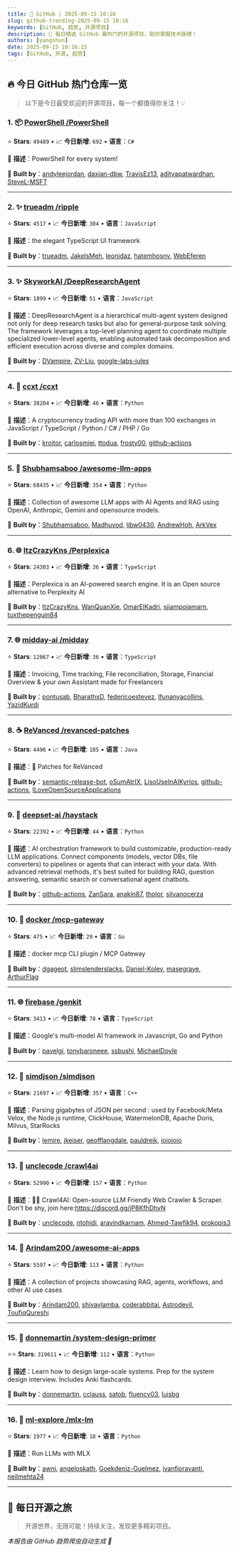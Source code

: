 ```yaml
---
title: 🚀 GitHub | 2025-09-15 10:16
slug: github-trending-2025-09-15 10:16
keywords: [GitHub, 趋势, 开源项目]
description: 🌟 每日精选 GitHub 最热门的开源项目，助你掌握技术脉搏！
authors: [yangshun]
date: 2025-09-15 10:16:23
tags: [GitHub, 开源, 趋势]
---
```


## 🔥 今日 GitHub 热门仓库一览

> 以下是今日最受欢迎的开源项目，每一个都值得你关注！💡

### 1. 📦 [PowerShell /PowerShell](https://github.com/PowerShell/PowerShell)

⭐ **Stars**: `49489`   •   📈 **今日新增**: `692`   •   **语言**：`C#`

📝 **描述**：PowerShell for every system!

🤝 **Built by**：[andyleejordan](https://github.com/andyleejordan), [daxian-dbw](https://github.com/daxian-dbw), [TravisEz13](https://github.com/TravisEz13), [adityapatwardhan](https://github.com/adityapatwardhan), [SteveL-MSFT](https://github.com/SteveL-MSFT)

---

### 2. ✨ [trueadm /ripple](https://github.com/trueadm/ripple)

⭐ **Stars**: `4517`   •   📈 **今日新增**: `304`   •   **语言**：`JavaScript`

📝 **描述**：the elegant TypeScript UI framework

🤝 **Built by**：[trueadm](https://github.com/trueadm), [JakeIsMeh](https://github.com/JakeIsMeh), [leonidaz](https://github.com/leonidaz), [hatemhosny](https://github.com/hatemhosny), [WebEferen](https://github.com/WebEferen)

---

### 3. ✨ [SkyworkAI /DeepResearchAgent](https://github.com/SkyworkAI/DeepResearchAgent)

⭐ **Stars**: `1899`   •   📈 **今日新增**: `51`   •   **语言**：`JavaScript`

📝 **描述**：DeepResearchAgent is a hierarchical multi-agent system designed not only for deep research tasks but also for general-purpose task solving. The framework leverages a top-level planning agent to coordinate multiple specialized lower-level agents, enabling automated task decomposition and efficient execution across diverse and complex domains.

🤝 **Built by**：[DVampire](https://github.com/DVampire), [ZV-Liu](https://github.com/ZV-Liu), [google-labs-jules](https://github.com/google-labs-jules)

---

### 4. 🐍 [ccxt /ccxt](https://github.com/ccxt/ccxt)

⭐ **Stars**: `38204`   •   📈 **今日新增**: `46`   •   **语言**：`Python`

📝 **描述**：A cryptocurrency trading API with more than 100 exchanges in JavaScript / TypeScript / Python / C# / PHP / Go

🤝 **Built by**：[kroitor](https://github.com/kroitor), [carlosmiei](https://github.com/carlosmiei), [ttodua](https://github.com/ttodua), [frosty00](https://github.com/frosty00), [github-actions](https://github.com/github-actions)

---

### 5. 🐍 [Shubhamsaboo /awesome-llm-apps](https://github.com/Shubhamsaboo/awesome-llm-apps)

⭐ **Stars**: `68435`   •   📈 **今日新增**: `354`   •   **语言**：`Python`

📝 **描述**：Collection of awesome LLM apps with AI Agents and RAG using OpenAI, Anthropic, Gemini and opensource models.

🤝 **Built by**：[Shubhamsaboo](https://github.com/Shubhamsaboo), [Madhuvod](https://github.com/Madhuvod), [libw0430](https://github.com/libw0430), [AndrewHoh](https://github.com/AndrewHoh), [ArkVex](https://github.com/ArkVex)

---

### 6. 🌐 [ItzCrazyKns /Perplexica](https://github.com/ItzCrazyKns/Perplexica)

⭐ **Stars**: `24303`   •   📈 **今日新增**: `36`   •   **语言**：`TypeScript`

📝 **描述**：Perplexica is an AI-powered search engine. It is an Open source alternative to Perplexity AI

🤝 **Built by**：[ItzCrazyKns](https://github.com/ItzCrazyKns), [WanQuanXie](https://github.com/WanQuanXie), [OmarElKadri](https://github.com/OmarElKadri), [sjiampojamarn](https://github.com/sjiampojamarn), [tuxthepenguin84](https://github.com/tuxthepenguin84)

---

### 7. 🌐 [midday-ai /midday](https://github.com/midday-ai/midday)

⭐ **Stars**: `12067`   •   📈 **今日新增**: `36`   •   **语言**：`TypeScript`

📝 **描述**：Invoicing, Time tracking, File reconciliation, Storage, Financial Overview & your own Assistant made for Freelancers

🤝 **Built by**：[pontusab](https://github.com/pontusab), [BharathxD](https://github.com/BharathxD), [federicoestevez](https://github.com/federicoestevez), [Ifunanyacollins](https://github.com/Ifunanyacollins), [YazidKurdi](https://github.com/YazidKurdi)

---

### 8. ☕ [ReVanced /revanced-patches](https://github.com/ReVanced/revanced-patches)

⭐ **Stars**: `4496`   •   📈 **今日新增**: `185`   •   **语言**：`Java`

📝 **描述**：🧩 Patches for ReVanced

🤝 **Built by**：[semantic-release-bot](https://github.com/semantic-release-bot), [oSumAtrIX](https://github.com/oSumAtrIX), [LisoUseInAIKyrios](https://github.com/LisoUseInAIKyrios), [github-actions](https://github.com/github-actions), [ILoveOpenSourceApplications](https://github.com/ILoveOpenSourceApplications)

---

### 9. 🐍 [deepset-ai /haystack](https://github.com/deepset-ai/haystack)

⭐ **Stars**: `22392`   •   📈 **今日新增**: `44`   •   **语言**：`Python`

📝 **描述**：AI orchestration framework to build customizable, production-ready LLM applications. Connect components (models, vector DBs, file converters) to pipelines or agents that can interact with your data. With advanced retrieval methods, it's best suited for building RAG, question answering, semantic search or conversational agent chatbots.

🤝 **Built by**：[github-actions](https://github.com/github-actions), [ZanSara](https://github.com/ZanSara), [anakin87](https://github.com/anakin87), [tholor](https://github.com/tholor), [silvanocerza](https://github.com/silvanocerza)

---

### 10. 🚦 [docker /mcp-gateway](https://github.com/docker/mcp-gateway)

⭐ **Stars**: `475`   •   📈 **今日新增**: `29`   •   **语言**：`Go`

📝 **描述**：docker mcp CLI plugin / MCP Gateway

🤝 **Built by**：[dgageot](https://github.com/dgageot), [slimslenderslacks](https://github.com/slimslenderslacks), [Daniel-Kolev](https://github.com/Daniel-Kolev), [masegraye](https://github.com/masegraye), [ArthurFlag](https://github.com/ArthurFlag)

---

### 11. 🌐 [firebase /genkit](https://github.com/firebase/genkit)

⭐ **Stars**: `3413`   •   📈 **今日新增**: `78`   •   **语言**：`TypeScript`

📝 **描述**：Google's multi-model AI framework in Javascript, Go and Python

🤝 **Built by**：[pavelgj](https://github.com/pavelgj), [tonybaroneee](https://github.com/tonybaroneee), [ssbushi](https://github.com/ssbushi), [MichaelDoyle](https://github.com/MichaelDoyle)

---

### 12. 🔧 [simdjson /simdjson](https://github.com/simdjson/simdjson)

⭐ **Stars**: `21697`   •   📈 **今日新增**: `357`   •   **语言**：`C++`

📝 **描述**：Parsing gigabytes of JSON per second : used by Facebook/Meta Velox, the Node.js runtime, ClickHouse, WatermelonDB, Apache Doris, Milvus, StarRocks

🤝 **Built by**：[lemire](https://github.com/lemire), [jkeiser](https://github.com/jkeiser), [geofflangdale](https://github.com/geofflangdale), [pauldreik](https://github.com/pauldreik), [ioioioio](https://github.com/ioioioio)

---

### 13. 🐍 [unclecode /crawl4ai](https://github.com/unclecode/crawl4ai)

⭐ **Stars**: `52990`   •   📈 **今日新增**: `157`   •   **语言**：`Python`

📝 **描述**：🚀🤖 Crawl4AI: Open-source LLM Friendly Web Crawler & Scraper. Don't be shy, join here:https://discord.gg/jP8KfhDhyN

🤝 **Built by**：[unclecode](https://github.com/unclecode), [ntohidi](https://github.com/ntohidi), [aravindkarnam](https://github.com/aravindkarnam), [Ahmed-Tawfik94](https://github.com/Ahmed-Tawfik94), [prokopis3](https://github.com/prokopis3)

---

### 14. 🐍 [Arindam200 /awesome-ai-apps](https://github.com/Arindam200/awesome-ai-apps)

⭐ **Stars**: `5597`   •   📈 **今日新增**: `113`   •   **语言**：`Python`

📝 **描述**：A collection of projects showcasing RAG, agents, workflows, and other AI use cases

🤝 **Built by**：[Arindam200](https://github.com/Arindam200), [shivaylamba](https://github.com/shivaylamba), [coderabbitai](https://github.com/coderabbitai), [Astrodevil](https://github.com/Astrodevil), [ToufiqQureshi](https://github.com/ToufiqQureshi)

---

### 15. 🐍 [donnemartin /system-design-primer](https://github.com/donnemartin/system-design-primer)

⭐⭐ **Stars**: `319611`   •   📈 **今日新增**: `112`   •   **语言**：`Python`

📝 **描述**：Learn how to design large-scale systems. Prep for the system design interview. Includes Anki flashcards.

🤝 **Built by**：[donnemartin](https://github.com/donnemartin), [cclauss](https://github.com/cclauss), [satob](https://github.com/satob), [fluency03](https://github.com/fluency03), [luisbg](https://github.com/luisbg)

---

### 16. 🐍 [ml-explore /mlx-lm](https://github.com/ml-explore/mlx-lm)

⭐ **Stars**: `1977`   •   📈 **今日新增**: `18`   •   **语言**：`Python`

📝 **描述**：Run LLMs with MLX

🤝 **Built by**：[awni](https://github.com/awni), [angeloskath](https://github.com/angeloskath), [Goekdeniz-Guelmez](https://github.com/Goekdeniz-Guelmez), [ivanfioravanti](https://github.com/ivanfioravanti), [neilmehta24](https://github.com/neilmehta24)

---

## 🌈 每日开源之旅

> 开源世界，无限可能！持续关注，发现更多精彩项目。

*本报告由 GitHub 趋势爬虫自动生成 🤖*
